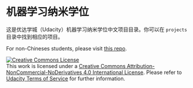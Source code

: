 # 机器学习纳米学位

这是优达学城（Udacity）机器学习纳米学位中文项目目录。你可以在 `projects` 目录中找到相应的项目。

For non-Chineses students, please visit [this repo](https://github.com/udacity/machine-learning).

<a rel="license" href="http://creativecommons.org/licenses/by-nc-nd/4.0/"><img alt="Creative Commons License" style="border-width:0" src="https://i.creativecommons.org/l/by-nc-nd/4.0/88x31.png" /></a><br />This work is licensed under a <a rel="license" href="http://creativecommons.org/licenses/by-nc-nd/4.0/">Creative Commons Attribution-NonCommercial-NoDerivatives 4.0 International License</a>. Please refer to [Udacity Terms of Service](https://www.udacity.com/legal) for further information.

